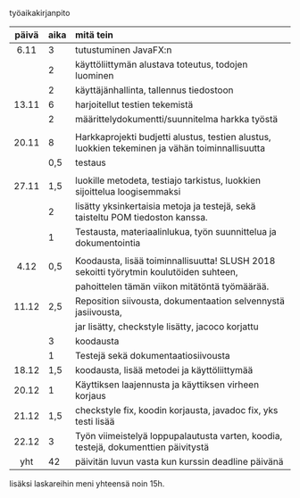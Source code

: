 työaikakirjanpito

| päivä | aika | mitä tein  |
| :----:|:-----| :-----|
| 6.11  | 3    | tutustuminen JavaFX:n |
|       | 2    | käyttöliittymän alustava toteutus, todojen luominen |
|       | 2    | käyttäjänhallinta, tallennus tiedostoon |
| 13.11 | 6    |  harjoitellut testien tekemistä|
|       | 2    | määrittelydokumentti/suunnitelma harkka työstä |
|       |      |
| 20.11 | 8    | Harkkaprojekti budjetti alustus, testien alustus, luokkien tekeminen ja vähän toiminnallisuutta  |
|       | 0,5  | testaus |
|       |      |
| 27.11 | 1,5  | luokille metodeta, testiajo tarkistus, luokkien sijoittelua loogisemmaksi  |
|       |  2   | lisätty yksinkertaisia metoja ja testejä, sekä taisteltu POM tiedoston kanssa. |
|       |  1   | Testausta, materiaalinlukua, työn suunnittelua ja dokumentointia |
|       |      |
| 4.12  |  0,5 | Koodausta, lisää toiminnallisuutta!             SLUSH 2018 sekoitti työrytmin koulutöiden suhteen, | 
|       |      | pahoittelen tämän viikon mitätöntä työmäärää. |
| 11.12 | 2,5  | Reposition siivousta, dokumentaation selvennystä jasiivousta, |
|       |      | jar lisätty, checkstyle lisätty, jacoco korjattu |
|       |  3   | koodausta |
|       |  1   | Testejä sekä dokumentaatiosiivousta |
| 18.12 | 1,5  | koodausta, lisää metodei ja käyttöliittymää|
| 20.12 |  1   | Käyttiksen laajennusta ja käyttiksen virheen korjaus|
| 21.12 | 1,5  | checkstyle fix, koodin korjausta, javadoc fix, yks testi lisää |
| 22.12 | 3  | Työn viimeistelyä loppupalautusta varten, koodia, testejä, dokumenttien päivitystä |
| yht   | 42 | päivitän luvun vasta kun kurssin deadline päivänä| 


lisäksi laskareihin meni yhteensä noin 15h.
